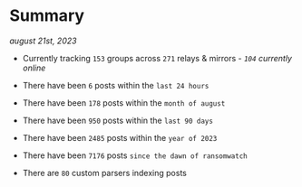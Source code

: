 
# Summary
_august 21st, 2023_

- Currently tracking `153` groups across `271` relays & mirrors - _`104` currently online_

- There have been `6` posts within the `last 24 hours`

- There have been `178` posts within the `month of august`

- There have been `950` posts within the `last 90 days`

- There have been `2485` posts within the `year of 2023`

- There have been `7176` posts `since the dawn of ransomwatch`

- There are `80` custom parsers indexing posts
